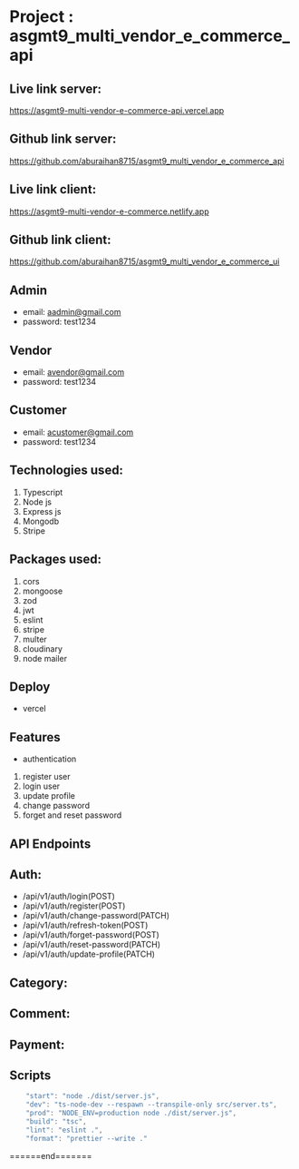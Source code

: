 # Project : asgmt9_multi_vendor_e_commerce_api

## Live link server:

https://asgmt9-multi-vendor-e-commerce-api.vercel.app

## Github link server:

https://github.com/aburaihan8715/asgmt9_multi_vendor_e_commerce_api

## Live link client:

https://asgmt9-multi-vendor-e-commerce.netlify.app

## Github link client:

https://github.com/aburaihan8715/asgmt9_multi_vendor_e_commerce_ui

## Admin

- email: aadmin@gmail.com
- password: test1234

## Vendor

- email: avendor@gmail.com
- password: test1234

## Customer

- email: acustomer@gmail.com
- password: test1234

## Technologies used:

1. Typescript
2. Node js
3. Express js
4. Mongodb
5. Stripe

## Packages used:

1. cors
2. mongoose
3. zod
4. jwt
5. eslint
6. stripe
7. multer
8. cloudinary
9. node mailer

## Deploy

- vercel

## Features

- authentication

1. register user
2. login user
3. update profile
4. change password
5. forget and reset password

## API Endpoints

## Auth:

- /api/v1/auth/login(POST)
- /api/v1/auth/register(POST)
- /api/v1/auth/change-password(PATCH)
- /api/v1/auth/refresh-token(POST)
- /api/v1/auth/forget-password(POST)
- /api/v1/auth/reset-password(PATCH)
- /api/v1/auth/update-profile(PATCH)

## Category:

## Comment:

## Payment:

## Scripts

```js
    "start": "node ./dist/server.js",
    "dev": "ts-node-dev --respawn --transpile-only src/server.ts",
    "prod": "NODE_ENV=production node ./dist/server.js",
    "build": "tsc",
    "lint": "eslint .",
    "format": "prettier --write ."
```

<p>======end=======</p>
